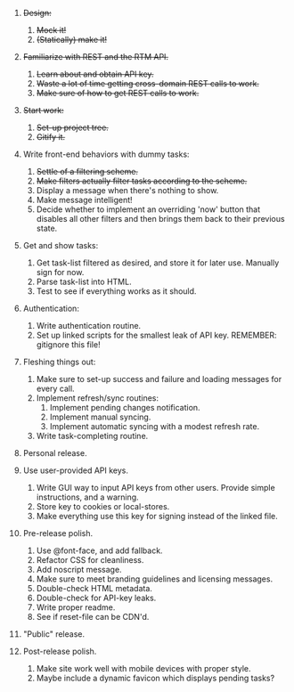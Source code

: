 1.	~~Design:~~
	1.	~~Mock it!~~
	2.	~~(Statically) make it!~~

2.	~~Familiarize with REST and the RTM API.~~
	1.	~~Learn about and obtain API key.~~
	2.	~~Waste a lot of time getting cross-domain REST calls to work.~~
	3.	~~Make sure of how to get REST calls to work.~~
	
3.	~~Start work:~~
	1.	~~Set-up project tree.~~
	2.	~~Gitify it.~~
    
4.	Write front-end behaviors with dummy tasks:
	1.	~~Settle of a filtering scheme.~~
	2.	~~Make filters actually filter tasks according to the scheme.~~
	3.	Display a message when there's nothing to show.
	4.	Make message intelligent!
	5.	Decide whether to implement an overriding 'now' button that disables all other filters and then brings them back to their previous state.
	
5.	Get and show tasks:
    1.	Get task-list filtered as desired, and store it for later use. Manually sign for now.
    2.	Parse task-list into HTML.
	3.	Test to see if everything works as it should.
	
6.	Authentication:
	1.	Write authentication routine.
    2.	Set up linked scripts for the smallest leak of API key. REMEMBER: gitignore this file!

7.	Fleshing things out:
    1.	Make sure to set-up success and failure and loading messages for every call.
    2.	Implement refresh/sync routines:
		1.	Implement pending changes notification.
        2.	Implement manual syncing.
        3.	Implement automatic syncing with a modest refresh rate.
    3.	Write task-completing routine.
    
8.	Personal release.

9.  Use user-provided API keys.
    1.  Write GUI way to input API keys from other users. Provide simple instructions, and a warning.
    2.	Store key to cookies or local-stores.
	3.	Make everything use this key for signing instead of the linked file.
	
10. Pre-release polish.
    1.  Use @font-face, and add fallback.
    2.  Refactor CSS for cleanliness.
    3.  Add noscript message.
    4.  Make sure to meet branding guidelines and licensing messages.
    5.  Double-check HTML metadata.
    6.  Double-check for API-key leaks.
    7.  Write proper readme.
    8.  See if reset-file can be CDN'd.
        
11. "Public" release.
    
12. Post-release polish.
    1.  Make site work well with mobile devices with proper style.
    2.	Maybe include a dynamic favicon which displays pending tasks?
